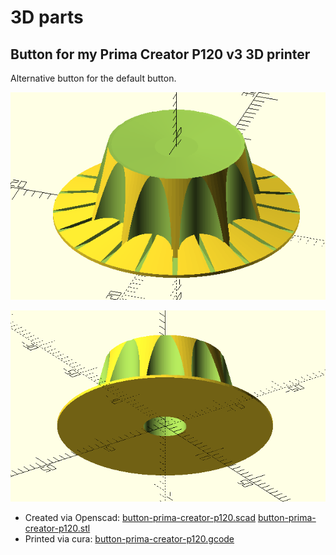 # 3D parts
  
## Button for my Prima Creator P120 v3 3D printer
  
Alternative button for the default button.  
   
[![button-top](https://raw.githubusercontent.com/tedsluis/3d-parts/master/button-prima-creator-p120-top.png)](https://raw.githubusercontent.com/tedsluis/3d-parts/master/button-prima-creator-p120-top.png)

[![button-bottom](https://raw.githubusercontent.com/tedsluis/3d-parts/master/button-prima-creator-p120-bottom.png)](https://raw.githubusercontent.com/tedsluis/3d-parts/master/button-prima-creator-p120-bottom.png)

* Created via Openscad: [button-prima-creator-p120.scad](https://github.com/tedsluis/3d-parts/blob/master/button-prima-creator-p120.scad)    [button-prima-creator-p120.stl](https://github.com/tedsluis/3d-parts/blob/master/button-prima-creator-p120.stl)   
* Printed via cura: [button-prima-creator-p120.gcode](https://github.com/tedsluis/3d-parts/blob/master/button-prima-creator-p120.gcode)   

